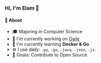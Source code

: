 ### Hi, I'm Elam 👋

#### 🚀 About
- 🎓 Majoring in Computer Science
- 🔭 I'm currently working on [Owle](https://github.com/owleapp)
- 🌱 I'm currently learning **Docker & Go**
- ⚙️ I use daily: `.py`, `.go`, `.java`, `.json`, `.js`.
- 🥅 Goals: Contribute to Open Source 
